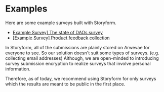 # Examples

Here are some example surveys built with Storyform.

* [Example Survey\] The state of DAOs survey](https://www.storyform.xyz/forms/0x0b68bb57437fcc55850af68abe42cc45c72e2ec3030fa6074d44a43af51442c1)
* [\[Example Survey\] Product feedback collection](https://www.storyform.xyz/forms/0x4557f4fbce55a9114ead55d7fc952fd87c2dbfc513d09bd8f1d22986f0f54288)

In Storyform, all of the submissions are plainly stored on Arwevae for everyone to see. So our solution doesn't suit some types of surveys. (e.g. collecting email addresses) Although, we are open-minded to introducing survey submission encryption to realize surveys that involve personal information.

Therefore, as of today, we recommend using Storyform for only surveys which the results are meant to be public in the first place.



